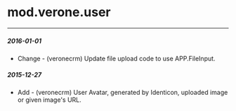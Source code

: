 # mod.verone.user
---
#####  2016-01-01
- Change - (veronecrm) Update file upload code to use APP.FileInput.
#####  2015-12-27
- Add - (veronecrm) User Avatar, generated by Identicon, uploaded image or given image's URL.
